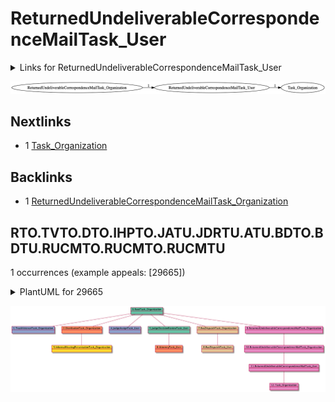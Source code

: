 # ReturnedUndeliverableCorrespondenceMailTask_User

<details><summary>Links for ReturnedUndeliverableCorrespondenceMailTask_User</summary>

```
digraph G {
rankdir="LR";
"ReturnedUndeliverableCorrespondenceMailTask_User" -> "Task_Organization" [label=1]
"ReturnedUndeliverableCorrespondenceMailTask_Organization" -> "ReturnedUndeliverableCorrespondenceMailTask_User" [label=1]
}
```
</details>

![ReturnedUndeliverableCorrespondenceMailTask_User](dot/ReturnedUndeliverableCorrespondenceMailTask_User.dot.png)

## Nextlinks

   * 1 [Task_Organization](Task_Organization.md)

## Backlinks

   * 1 [ReturnedUndeliverableCorrespondenceMailTask_Organization](ReturnedUndeliverableCorrespondenceMailTask_Organization.md)

## RTO.TVTO.DTO.IHPTO.JATU.JDRTU.ATU.BDTO.BDTU.RUCMTO.RUCMTO.RUCMTU

1 occurrences (example appeals: [29665])

<details><summary>PlantUML for 29665</summary>

```
@startuml
object 0.RootTask_Organization #66c2a5
object 1.TrackVeteranTask_Organization #8da0cb
object 2.DistributionTask_Organization #fc8d62
object 3.InformalHearingPresentationTask_Organization #ffd92f
object 4.JudgeAssignTask_User #8da0cb
object 5.JudgeDecisionReviewTask_User #66c2a5
object 6.AttorneyTask_User #fc8d62
object 7.BvaDispatchTask_Organization #e5c494
object 8.BvaDispatchTask_User #e5c494
object 9.ReturnedUndeliverableCorrespondenceMailTask_Organization #e78ac3
object 10.ReturnedUndeliverableCorrespondenceMailTask_Organization #e78ac3
object 11.ReturnedUndeliverableCorrespondenceMailTask_User #e78ac3
object 12.Task_Organization #e78ac3
0.RootTask_Organization -- 1.TrackVeteranTask_Organization
0.RootTask_Organization -- 2.DistributionTask_Organization
2.DistributionTask_Organization -- 3.InformalHearingPresentationTask_Organization
0.RootTask_Organization -- 4.JudgeAssignTask_User
0.RootTask_Organization -- 5.JudgeDecisionReviewTask_User
5.JudgeDecisionReviewTask_User -- 6.AttorneyTask_User
0.RootTask_Organization -- 7.BvaDispatchTask_Organization
7.BvaDispatchTask_Organization -- 8.BvaDispatchTask_User
0.RootTask_Organization -- 9.ReturnedUndeliverableCorrespondenceMailTask_Organization
9.ReturnedUndeliverableCorrespondenceMailTask_Organization -- 10.ReturnedUndeliverableCorrespondenceMailTask_Organization
10.ReturnedUndeliverableCorrespondenceMailTask_Organization -- 11.ReturnedUndeliverableCorrespondenceMailTask_User
11.ReturnedUndeliverableCorrespondenceMailTask_User -- 12.Task_Organization
@enduml
```
</details>

![RTO.TVTO.DTO.IHPTO.JATU.JDRTU.ATU.BDTO.BDTU.RUCMTO.RUCMTO.RUCMTU-29665](uml/RTO.TVTO.DTO.IHPTO.JATU.JDRTU.ATU.BDTO.BDTU.RUCMTO.RUCMTO.RUCMTU-29665.png)

